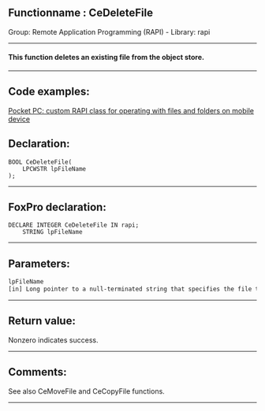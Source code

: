<link rel="stylesheet" type="text/css" href="../../css/win32api.css">  
<link rel="stylesheet" href="https://cdnjs.cloudflare.com/ajax/libs/font-awesome/4.7.0/css/font-awesome.min.css">

## Functionname : CeDeleteFile
Group: Remote Application Programming (RAPI) - Library: rapi    
***  


#### This function deletes an existing file from the object store.
***  


## Code examples:
[Pocket PC: custom RAPI class for operating with files and folders on mobile device](../../samples/sample_448.md)  

## Declaration:
```foxpro  
BOOL CeDeleteFile(
	LPCWSTR lpFileName
);  
```  
***  


## FoxPro declaration:
```foxpro  
DECLARE INTEGER CeDeleteFile IN rapi;
	STRING lpFileName  
```  
***  


## Parameters:
```txt  
lpFileName
[in] Long pointer to a null-terminated string that specifies the file to be deleted.  
```  
***  


## Return value:
Nonzero indicates success.  
***  


## Comments:
See also CeMoveFile and CeCopyFile functions.  
  
***  

